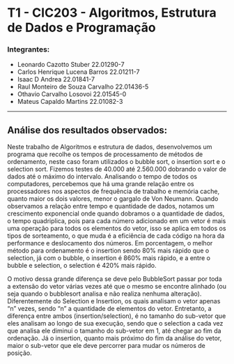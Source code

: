 # T1 - CIC203 - Algoritmos, Estrutura de Dados e Programação
### Integrantes:
* Leonardo Cazotto Stuber			22.01290-7
* Carlos Henrique Lucena Barros	    22.01211-7
* Isaac D Andrea					22.01841-7
* Raul Monteiro de Souza Carvalho	22.01436-5
* Othavio Carvalho Losovoi			22.01545-0
* Mateus Capaldo Martins			22.01082-3

---

## Análise dos resultados observados:
 Neste trabalho de Algoritmos e estrutura de dados, desenvolvemos um programa que recolhe os tempos de processamento de métodos de ordenamento, neste caso foram utilizados o bubble sort, o insertion sort e o selection sort. Fizemos testes de 40.000 até 2.560.000 dobrando o valor de dados até o máximo do intervalo. Analisando o tempo de todos os computadores, percebemos que há uma grande relação entre os processadores nos aspectos de frequência de trabalho e memória cache, quanto maior os dois valores, menor o gargalo de Von Neumann. Quando observamos a relação entre tempo e quantidade de dados, notamos um crescimento exponencial onde quando dobramos o a quantidade de dados, o tempo quadriplica, pois para cada número adicionado em um vetor é mais uma operação para todos os elementos do vetor, isso se aplica em todos os tipos de sorteamento, o que muda é a eficiência de cada código na hora da performance e deslocamento dos números. Em porcentagem, o melhor método para ordenamento é o insertion sendo 80% mais rápido que o selection, já com o bubble, o insertion é 860% mais rápido, e a entre o bubble e selection, o selection é 420% mais rápido.
 
 O motivo dessa grande diferença se deve pelo BubbleSort passar por toda a extensão do vetor várias vezes até que o mesmo se encontre alinhado (ou seja quando o bubblesort analisa e não realiza nenhuma alteração). Diferentemente do Selection e Insertion, os quais analisam o vetor apenas “n” vezes, sendo “n” a quantidade de elementos do vetor. Entretanto, a diferença entre ambos (insertion/selection), é no tamanho do sub-vetor que eles analisam ao longo de sua execução, sendo que o selection a cada vez que analisa ele diminui o tamanho do sub-vetor em 1, até chegar ao fim da ordenação. Já o insertion, quanto mais próximo do fim da análise do vetor, maior o sub-vetor que ele deve percorrer para mudar os números de posição. 